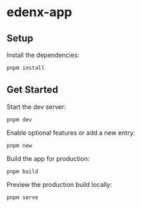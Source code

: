 # edenx-app

## Setup

Install the dependencies:

```bash
pnpm install
```

## Get Started

Start the dev server:

```
pnpm dev
```

Enable optional features or add a new entry:

```
pnpm new
```

Build the app for production:

```
pnpm build
```

Preview the production build locally:

```
pnpm serve
```
